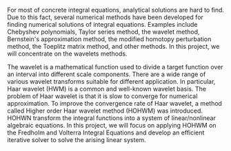 ﻿For most of concrete integral equations, analytical solutions are hard to find. Due to this fact, several numerical methods have been
developed for finding numerical solutions of integral equations. Examples include Chebyshev polynomials, Taylor series method, the wavelet method, Bernstein's approximation method, the modified homotopy perturbation method, the Toeplitz matrix method, and other methods. In this project, we will concentrate on the wavelets methods.

The wavelet is a mathematical function used to divide a target function over an interval into different scale components. There are a wide range of various wavelet transforms suitable for different application. In particular, Haar wavelet (HWM) is a common and well-known wavelet basis. The problem of Haar wavelet is that it is slow to converge for numerical approximation. To improve the convergence rate of Haar wavelet, a method called Higher order Haar wavelet method (HOHWM) was introduced. HOHWN transform the integral functions into a system of linear/nonlinear algebraic equations. In this project, we will focus on applying HOHWM on the Fredholm and Volterra Integral Equations and develop an efficient iterative solver to solve the arising linear system.

